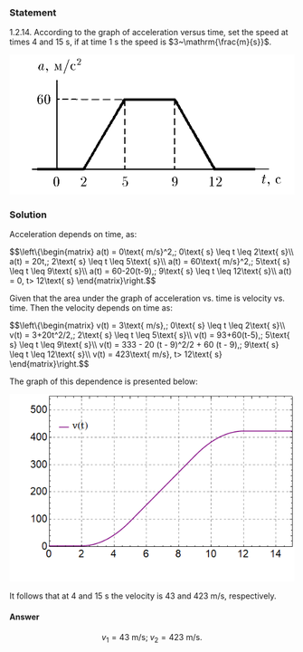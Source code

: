 ###  Statement 

$1.2.14.$ According to the graph of acceleration versus time, set the speed at times $4$ and $15\text{ s}$, if at time $1\text{ s}$ the speed is $3~\mathrm{\frac{m}{s}}$. 

![ For problem $1.2.14$ |878x430, 39%](../../img/1.2.14/statement.png)

### Solution

Acceleration depends on time, as: 

$$\left\\{\begin{matrix} a(t) = 0\text{ m/s}^2,\; 0\text{ s} \leq t \leq 2\text{ s}\\\ a(t) = 20t,\; 2\text{ s} \leq t \leq 5\text{ s}\\\ a(t) = 60\text{ m/s}^2,\; 5\text{ s} \leq t \leq 9\text{ s}\\\ a(t) = 60-20(t-9),\; 9\text{ s} \leq t \leq 12\text{ s}\\\ a(t) = 0, t> 12\text{ s} \end{matrix}\right.$$ 

Given that the area under the graph of acceleration vs. time is velocity vs. time. Then the velocity depends on time as: 

$$\left\\{\begin{matrix} v(t) = 3\text{ m/s},\; 0\text{ s} \leq t \leq 2\text{ s}\\\ v(t) = 3+20t^2/2,\; 2\text{ s} \leq t \leq 5\text{ s}\\\ v(t) = 93+60(t-5),\; 5\text{ s} \leq t \leq 9\text{ s}\\\ v(t) = 333 - 20 (t - 9)^2/2 + 60 (t - 9),\; 9\text{ s} \leq t \leq 12\text{ s}\\\ v(t) = 423\text{ m/s}, t> 12\text{ s} \end{matrix}\right.$$ 

The graph of this dependence is presented below: 

![ Dependence of velocity on time |603x396, 59%](../../img/1.2.14/graph.png)

It follows that at $4$ and $15\text{ s}$ the velocity is $43$ and $423\text{ m/s}$, respectively. 

#### Answer

$$v_1=43\text{ m/s}; \;v_2=423\text{ m/s}.$$ 
